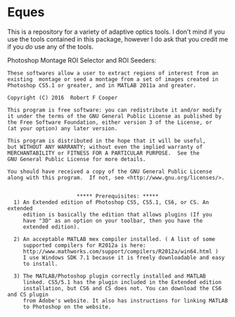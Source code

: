 # Eques
This is a repository for a variety of adaptive optics tools. I don't mind if you use the tools contained in this package, however I do ask that you credit me if you *do* use any of the tools. 

Photoshop Montage ROI Selector and ROI Seeders:

    These softwares allow a user to extract regions of interest from an existing  montage or seed a montage from a set of images created in Photoshop CS5.1 or greater, and in MATLAB 2011a and greater.

    Copyright (C) 2016  Robert F Cooper

    This program is free software: you can redistribute it and/or modify
    it under the terms of the GNU General Public License as published by
    the Free Software Foundation, either version 3 of the License, or
    (at your option) any later version.

    This program is distributed in the hope that it will be useful,
    but WITHOUT ANY WARRANTY; without even the implied warranty of
    MERCHANTABILITY or FITNESS FOR A PARTICULAR PURPOSE.  See the
    GNU General Public License for more details.

    You should have received a copy of the GNU General Public License
    along with this program.  If not, see <http://www.gnu.org/licenses/>.


                          ***** Prerequisites: *****
      1) An Extended edition of Photoshop CS5, CS5.1, CS6, or CS. An extended
         edition is basically the edition that allows plugins (If you 
         have "3D" as an option on your toolbar, then you have the 
         extended edition).

      2) An acceptable MATLAB mex compiler installed. ( A list of some 
         supported compilers for R2012a is here: 
         http://www.mathworks.com/support/compilers/R2012a/win64.html )
         I use Windows SDK 7.1 because it is freely downloadable and easy
         to install.

      3) The MATLAB/Photoshop plugin correctly installed and MATLAB
         linked. CS5/5.1 has the plugin included in the Extended edition
         installation, but CS6 and CS does not. You can download the CS6 and CS plugin
         from Adobe's website. It also has instructions for linking MATLAB
         to Photoshop on the website.
